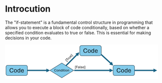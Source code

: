 # Introcution

The "if-statement" is a fundamental control structure in programming that allows you to execute a block of code conditionally, based on whether a specified condition evaluates to true or false. This is essential for making decisions in your code.

![if-statement](Resources/If-Flow.png)